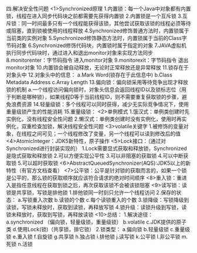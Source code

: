 四.解决安全性问题
    <1>Synchronized原理
        1.内置锁：每一个Java中对象都有内置锁，线程在进入同步代码块之前都需要先获得内置锁
        2.内置锁是一个互斥锁
        3.互斥锁：同一时间最多只有一个线程能获得该锁，其他尝试获取该锁的线程必须等待或阻塞，直到锁被使用的线程释放
        4.Synchronized修饰普通方法时，内置锁属于当前类的实例对象
        5.Synchronized修饰静态方法时，内置锁属于当前的Class字节码对象
        6.Synchronized修饰代码块，内置锁时属于指定的对象
        7.JAVA虚拟机执行同步代码块时，通过进入和退出monitor对象来实现方法同步
        8.monitorenter：字节码指令 进入monitor对象
        9.monitorexit：字节码指令 退出monitor对象
        10.内置锁会被自动释放，无论时正常释放还是异常释放
        11.锁存在于对象头中
        12.对象头中的信息：
            a.Mark Word(锁存在于此信息中)
            b.Class Metadata Address
            c.Array Length
        13.偏向锁：偏向锁采用等待竞争出现才释放锁的机制
            a.一个线程访问偏向锁时，对象头信息会返回线程ID以及锁标志位（用于判断是哪种锁），如果线程D等于当前线程ID，则不需要重复获取锁的步骤，避免浪费资源
        14.轻量级锁：多个线程可以同时获得，减少无实际竞争情况下，使用重量级锁产生的性能消耗
        15.重量级锁：
    <2>单例模式
        1.饿汉式：单例类创建时先实例化，没有线程安全性问题
        2.懒汉式：单例类创建时没有实例化，使用时再实例化，双重检查加锁，解决线程安全性问题
    <3>volatile关键字
        1.被修饰的变量对象，在线程之间可见；一个线程修改了变量，另一个线程可以读到修改后的值
    <4>AtomicInteger：JDK5新特性，原子操作
    <5>Lock接口：（通过对Synchronized进行封装实现的）
        1.Lock需要显式获取和释放锁，Synchronized是隐式获取和释放锁
        2.可以方便实现公平性
        3.可以非阻塞的获取锁
        4.可以中断获取锁
        5.可以超时获取锁
    <6>AbstractQueuedSynchronizer(AQS):JDK5以上的新特性（有官方文档查看）
    <7>公平锁：公平是针对锁的获取而言的，如果一个锁是公平的，那么锁的获取顺序就应该符合请求的绝对时间顺序
    <8>重入锁：重进入是指任意线程在获取到锁之后，再次获取该锁不会被该锁阻塞
    <9>读写锁：读锁是共享锁，写锁是排他锁
        1.排他锁同一时刻只允许一个线程访问
        2.保存的状态：
            a.写锁重入次数
            b.读锁的个数
            c.每个读锁重入的个数
        3.锁降级：写锁降级到读锁，写锁未释放时，获取到读锁，再释放写锁
        4.锁升级：读锁升级到写锁，读锁未释放时，获取到写锁，再释放读锁
    <10>总结：
        1.解决途径：
            a.synchronized （偏向锁，轻量级锁，重量级锁）
            b.volatile
            c.JDK提供的原子类
            d.使用Lock(锁)（共享锁，排它锁）
        2.锁类型：
            a.偏向锁
            b.轻量级锁
            c.重量级锁
            e.重入锁
            f.自旋锁
            g.共享锁
            h.独占锁
            i.排他锁
            j.读写锁
            k.公平锁
            l.非公平锁
            m.死锁
            n.活锁
